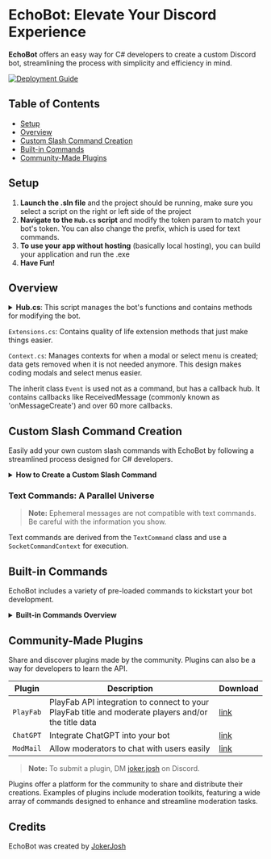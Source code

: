 # EchoBot: Elevate Your Discord Experience

**EchoBot** offers an easy way for C# developers to create a custom Discord bot, streamlining the process with simplicity and efficiency in mind.

[![Deployment Guide](https://img.shields.io/badge/Deployment-Guide-blue.svg)](https://discordnet.dev/guides/deployment/deployment.html)

## Table of Contents
- [Setup](#setup)
- [Overview](#overview)
- [Custom Slash Command Creation](#custom-slash-command-creation)
- [Built-in Commands](#built-in-commands)
- [Community-Made Plugins](#community-made-plugins)

## Setup
1. **Launch the .sln file** and the project should be running, make sure you select a script on the right or left side of the project
2. **Navigate to the `Hub.cs` script** and modify the token param to match your bot's token. You can also change the prefix, which is used for text commands.
3. **To use your app without hosting** (basically local hosting), you can build your application and run the .exe
4. **Have Fun!**

## Overview

<details>
<summary><b>Hub.cs</b>: This script manages the bot's functions and contains methods for modifying the bot.</summary>

- `Hub.client`
- `Hub.SetActivity(<name> <type> <flags> <details>)`
- `Hub.SetCustomStatus(<status>)`
- `Hub.SetGameStatus(<status> <streamUrl> <activity>)`
- `Hub.Logout()`
</details>

`Extensions.cs`: Contains quality of life extension methods that just make things easier.

`Context.cs`: Manages contexts for when a modal or select menu is created; data gets removed when it is not needed anymore. This design makes coding modals and select menus easier.

The inherit class `Event` is used not as a command, but has a callback hub. It contains callbacks like ReceivedMessage (commonly known as 'onMessageCreate') and over 60 more callbacks.

## Custom Slash Command Creation

Easily add your own custom slash commands with EchoBot by following a streamlined process designed for C# developers.

<details>
<summary><b>How to Create a Custom Slash Command</b></summary>
<p>

> **Tip:** This tutorial is concise. For a deeper understanding, explore the built-in example commands.

### Step 1: Script Creation

Begin with a script named 'Example' using this template:

```cs
using Discord;
using Discord.Commands;
using Discord.WebSocket;

public class Example : SlashCommand
{
    public Example() { }
    public override void HandleExecute(SocketSlashCommand command) { }
}
```

### Step 2: Command Definition

Define your command with a unique name and description:

```cs
public class Example : SlashCommand
{
    public Example()
    {
        command.Name = "example";
        command.Description = "This is an example command";
    }
    public override void HandleExecute(SocketSlashCommand command) { }
}
```

### Step 3: Command Reply

Craft a reply to execute upon command invocation:

```cs
public class Example : SlashCommand
{
    public Example()
    {
        command.Name = "example";
        command.Description = "This is an example command";
    }
    public override void HandleExecute(SocketSlashCommand command)
    {
        Reply("You executed the example command!");
    }
}
```

</p>
</details>

### Text Commands: A Parallel Universe

> **Note:** Ephemeral messages are not compatible with text commands. Be careful with the information you show.

Text commands are derived from the `TextCommand` class and use a `SocketCommandContext` for execution.

## Built-in Commands

EchoBot includes a variety of pre-loaded commands to kickstart your bot development.

<details>
<summary><b>Built-in Commands Overview</b></summary>
<p>

EchoBot facilitates command setup and customization with built-in options.

### Slash Commands

| Command            | Description                             | Usage                                        |
|--------------------|-----------------------------------------|----------------------------------------------|
| `Ban`              | Bans a specified user from the guild    | `/ban <user> <reason> <keep_messages>`       |
| `ModalExample`     | Demonstrates a Modal and its usage      | `/modal-example`                             |
| `SelectMenuExample`| Shows a SelectMenu and its usage        | `/select-menu-example`                       |
| `Echo`             | Sends a message as the bot              | `/echo`                                      |

### Text Commands

Text commands use a configurable prefix, demonstrated here as `?`.

| Command           | Description                                                      | Usage                                                                              |
|-------------------|------------------------------------------------------------------|------------------------------------------------------------------------------------|
| `Avatar`          | Displays the user's profile picture                              | `?avatar` <br> `?avatar <user>`                                                    |
| `GuildInfo`       | Shows information about the guild                                | `?guild-info`                                                                      |
| `Lockdown`        | Locks down all or specified channels accessible to everyone      | `?lockdown` <br> `?lockdown <channel>` <br> `?lockdown end`                        |
| `MentionExample`  | Demonstrates working with mentions in a text command             | `?mention` <br> `?mention <user>` <br> `?mention <role>` <br> `?mention <channel>` |
| `Ping`            | Determines the bot's ping/latency                                | `?ping`                                                                            |
| `User`            | Provides information on a user                                   | `?user` <br> `?user <user>`                                                        |

Commands with `< >` are placeholders for user-specific input.

</p>
</details>

## Community-Made Plugins

Share and discover plugins made by the community. Plugins can also be a way for developers to learn the API.

| Plugin        | Description                                                      | Download                                                                              | 
|---------------|------------------------------------------------------------------|---------------------------------------------------------------------------------------|
| `PlayFab`     | PlayFab API integration to connect to your PlayFab title and moderate players and/or the title data | [link](https://github.com/JokerJosh1234/EchoBot-PlayFab)  |
| `ChatGPT`     | Integrate ChatGPT into your bot                                  | [link](https://github.com/JokerJosh1234/EchoBot-ChatGPT)   |
| `ModMail`     | Allow moderators to chat with users easily                       | [link](https://github.com/JokerJosh1234/EchoBot-ModMail)   |

> **Note:** To submit a plugin, DM [joker.josh](https://discord.com/users/791550177780563998) on Discord.

Plugins offer a platform for the community to share and distribute their creations. Examples of plugins include moderation toolkits, featuring a wide array of commands designed to enhance and streamline moderation tasks.

## Credits

EchoBot was created by [JokerJosh](https://discord.com/users/791550177780563998)
